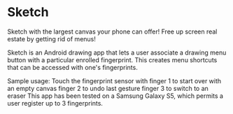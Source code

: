 # Sketch
Sketch with the largest canvas your phone can offer!
Free up screen real estate by getting rid of menus!

Sketch is an Android drawing app that lets a user associate a drawing menu button with a particular enrolled fingerprint.
This creates menu shortcuts that can be accessed with one's fingerprints.

Sample usage: Touch the fingerprint sensor with
finger 1 to start over with an empty canvas
finger 2 to undo last gesture
finger 3 to switch to an eraser
This app has been tested on a Samsung Galaxy S5, which permits a user register up to 3 fingerprints.
